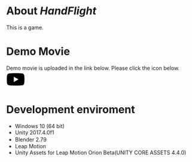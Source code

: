 # About *HandFlight*
This is a game.

# Demo Movie

Demo movie is uploaded in the link below. 
Please click the icon below. 
<a href="https://www.youtube.com/watch?v=pXYbGP8qJtY" ><img src="https://raw.githubusercontent.com/kagechan5/yubisuma/master/youtube.svg?sanitize=true" width="50" ></a> 



# Development enviroment
- Windows 10 (64 bit)
- Unity 2017.4.0f1
- Blender 2.79　
- Leap Motion  
- Unity Assets for Leap Motion Orion Beta(UNITY CORE ASSETS 4.4.0)
